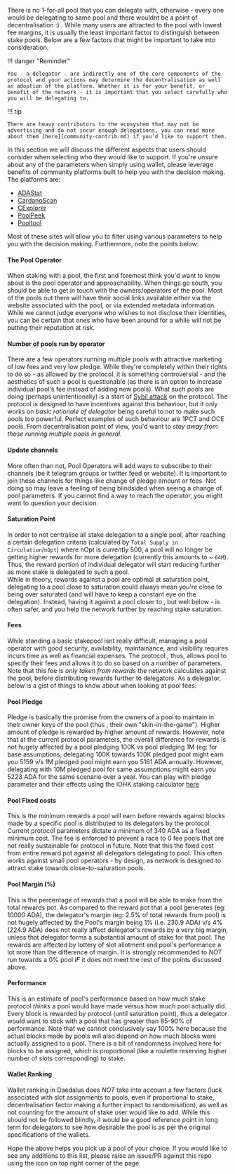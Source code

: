 
There is no 1-for-all pool that you can delegate with, otherwise - every one would be delegating to same pool and there wouldnt be a point of decentralisation :) . While many users are attracted to the pool with lowest fee margins, it is usually the least important factor to distinguish between stake pools. Below are a few factors that might be important to take into consideration.

!!! danger "Reminder"

    You - a delegator - are indirectly one of the core components of the protocol and your actions may determine the decentralisation as well as adoption of the platform. Whether it is for your benefit, or benefit of the network - it is important that you select carefully who you will be delegating to.

!!! tip

    There are heavy contributors to the ecosystem that may not be advertising and do not incur enough delegations, you can read more about them [here](community-contrib.md) if you'd like to support them.

In this section we will discuss the different aspects that users should consider when selecting who they would like to support. If you're unsure about any of the parameters when simply using wallet, please leverage benefits of community platforms built to help you with the decision making. The platforms are:

  * [ADAStat](https://adastat.net)
  * [CardanoScan](https://cardanoscan.io)
  * [CExplorer](https://cexplorer.io)
  * [PoolPeek](https://poolpeek.com/)
  * [Pooltool](https://pooltool.io)

Most of these sites will allow you to filter using various parameters to help you with the decision making. Furthermore, note the points below:

#### The Pool Operator  
  When staking with a pool, the first and foremost think you'd want to know about is the pool operator and approachability. When things go south, you should be able to get in touch with the owners/operators of the pool. Most of the pools out there will have their social links available either via the website associated with the pool, or via extended metadata information. While we cannot judge everyone who wishes to not disclose their identities, you can be certain that ones who have been around for a while will not be putting their reputation at risk.  

#### Number of pools run by operator  
  There are a few operators running multiple pools with attractive marketing of low fees and very low pledge. While they're completely within their rights to do so - as allowed by the protocol, it is something controversial - and the aesthetics of such a pool is questionable (as there is an option to increase individual pool's fee instead of adding new pools). What such pools are doing (perhaps unintentionally) is a start of [Sybil attack](https://en.wikipedia.org/wiki/Sybil_attack#:~:text=In%20a%20Sybil%20attack%2C%20the,diagnosed%20with%20dissociative%20identity%20disorder) on the protocol. The protocol is designed to have incentives against this behaviour, but it only works on *basic rationale of delegator* being careful to not to make such pools too powerful. Perfect examples of such behaviour are 1PCT and OCE pools. From decentralisation point of view, you'd want to *stay away from those running multiple pools in general*.

#### Update channels

  More often than not, Pool Operators will add ways to subscribe to their channels (be it telegram groups or twitter feed or website). It is important to join these channels for things like change of pledge amount or fees. Not doing so may leave a feeling of being blindsided when seeing a change of pool parameters. If you cannot find a way to reach the operator, you might want to question your decision.  

#### Saturation Point

  In order to not centralise all stake delegation to a single pool, after reaching a certain delegation criteria (calculated by `Total Supply in Circulation`/`nOpt`) where nOpt is currently 500, a pool will no longer be getting higher rewards for more delegation (currently this amounts to ~ `64M`). Thus, the reward portion of individual delegator will start reducing further as more stake is delegated to such a pool.  
  While in theory, rewards against a pool are optimal at saturation point, delegating to a pool close to saturation could always mean you're close to being over saturated (and will have to keep a constant eye on the delegation). Instead, having it against a pool closer to , but well below - is often safer, and you help the network further by reaching stake saturation.

#### Fees

  While standing a basic stakepool isnt really difficult, managing a pool operator with good security, availability, maintainance, and visibility requires incurs time as well as financial expenses. The protocol , thus, allows pool to specify their fees and allows it to do so based on a number of parameters. Note that this fee is *only taken from rewards* the network calculates against the pool, before distributing rewards further to delegators. As a delegator, below is a gist of things to know about when looking at pool fees:

#### Pool Pledge

  Pledge is basically the promise from the owners of a pool to maintain in their owner keys of the pool (thus , their own "skin-in-the-game"). Higher amount of pledge is rewarded by higher amount of rewards. However, note that at the current protocol parameters, the overall difference for rewards is not hugely affected by a pool pledging 100K vs pool pledging 1M (eg: for base assumptions, delegating 100K towards 100K pledged pool might earn you 5159 v/s 1M pledged pool might earn you 5161 ADA annually. However, delegating with 10M pledged pool for same assumptions might earn you 5223 ADA for the same scenario over a year. You can play with pledge parameter and their effects using the IOHK staking calculator [here](https://cardano.org/calculator/)

#### Pool Fixed costs

  This is the minimum rewards a pool will earn before rewards against blocks made by a specific pool is distributed to its delegators by the protocol. Current protocol parameters dictate a minimum of 340 ADA as a fixed minimum cost. The fee is enforced to prevent a race to 0 fee pools that are not really sustainable for protocol in future. Note that this the fixed cost from entire reward pot against all delegators delegating to pool. This often works against small pool operators - by design, as network is designed to attract stake towards close-to-saturation pools.
  
#### Pool Margin (%)

  This is the percentage of rewards that a pool will be able to make from the total rewards pot. As compared to the reward pot that a pool generates (eg: 10000 ADA), the delegator's margin (eg: 2.5% of total rewards from pool) is not hugely affected by the Pool's margin being 1% (i.e. 230.9 ADA) v/s 4% (224.9 ADA) does not really affect delegator's rewards by a very big margin, unless that delegator forms a substantial amount of stake for that pool. The rewards are affected by lottery of slot allotment and pool's performance a lot more than the difference of margin. It is strongly recommended to *NOT* run towards a 0% pool *IF* it does not meet the rest of the points discussed above.  
  
#### Performance

  This is an estimate of pool's performance based on how much stake protocol *thinks* a pool would have made versus how much pool actually did. Every block is rewarded by protocol (until saturation point), thus a delegator would want to stick with a pool that has greater than 85-90% of performance. Note that we cannot conclusively say 100% here because the actual blocks made by pools will also depend on how much blocks were actually assigned to a pool. There is a bit of randomness involved here for blocks to be assigned, which is proportional (like a roulette reserving higher number of slots corresponding) to stake.

#### Wallet Ranking

  Wallet ranking in Daedalus does *NOT* take into account a few factors (luck associated with slot assignments to pools, even if proportional to stake, decentralisation factor making a further impact to randomisation), as well as not counting for the amount of stake user would like to add. While this should not be followed blindly, it would be a good reference point in long term for delegators to see how desirable the pool is as per the original specifications of the wallets.  

Hope the above helps you pick up a pool of your choice. If you would like to see any additions to this list, please raise an issue/PR against this repo using the icon on top right corner of the page.
